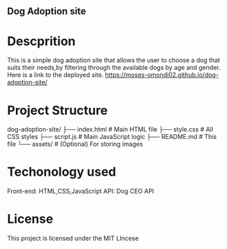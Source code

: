 ## Dog Adoption site 
# Descprition 
This is a simple dog adoption site that allows the user to choose a dog that suits their needs,by filtering through the available dogs by age and gender.
Here is a link to the deployed site.
https://moses-omondi02.github.io/dog-adoption-site/

# Project Structure
dog-adoption-site/
├── index.html          # Main HTML file
├── style.css           # All CSS styles
├── script.js           # Main JavaScript logic
├── README.md           # This file
└── assets/             # (Optional) For storing images

 # Techonology used 
 Front-end: HTML,CSS,JavaScript
 API: Dog CEO API

 # License 
 This project is licensed under the MIT LIncese
